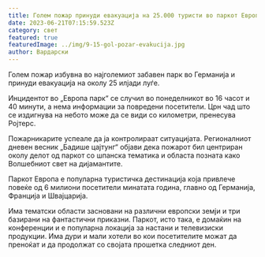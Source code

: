 ```yaml
---
title: Голем пожар принуди евакуација на 25.000 туристи во паркот Европа
date: 2023-06-21T07:15:59.523Z
category: свет
featured: true
featuredImage: ../img/9-15-gol-pozar-evakucija.jpg
author: Вардарски
---
```

Голем пожар избувна во најголемиот забавен парк во Германија и принуди евакуација на околу 25 илјади луѓе.

Инцидентот во „Европа парк“ се случил во понеделникот во 16 часот и 40 минути, а нема информации за повредени посетители. Црн чад што се издигнува на небото може да се види со километри, пренесува Ројтерс.

Пожарникарите успеале да ја контролираат ситуацијата. Регионалниот дневен весник „Бадише цајтунг“ објави дека пожарот бил центриран околу делот од паркот со шпанска тематика и областа позната како Волшебниот свет на дијамантите.

Паркот Европа е популарна туристичка дестинација која привлече повеќе од 6 милиони посетители минатата година, главно од Германија, Франција и Швајцарија.

Има тематски области засновани на различни европски земји и три базирани на фантастични приказни. Паркот, исто така, е домаќин на конференции и е популарна локација за настани и телевизиски продукции. Има дури и мали хотели во кои посетителите можат да преноќат и да продолжат со својата прошетка следниот ден.